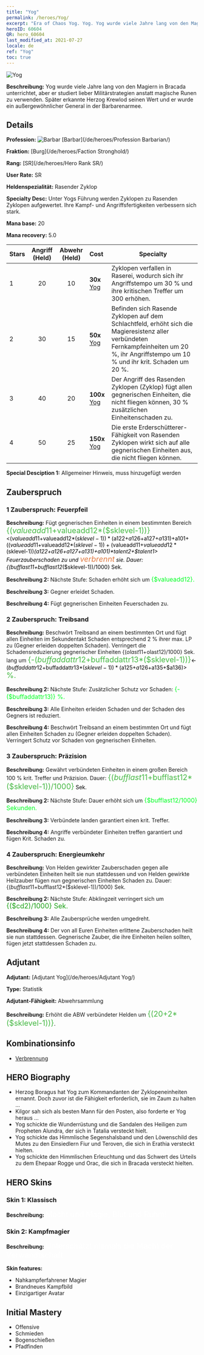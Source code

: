 ```yaml
---
title: "Yog"
permalink: /heroes/Yog/
excerpt: "Era of Chaos Yog. Yog. Yog wurde viele Jahre lang von den Magiern in Bracada unterrichtet, aber er studiert lieber Militärstrategien anstatt magische Runen zu verwenden. Später erkannte Herzog Krewlod seinen Wert und er wurde ein außergewöhnlicher General in der Barbarenarmee."
heroID: 60604
QR: hero_60604
last_modified_at: 2021-07-27
locale: de
ref: "Yog"
toc: true
---
```

  ![Yog](/images/h/h_Yog.jpg)

 **Beschreibung:** Yog wurde viele Jahre lang von den Magiern in Bracada unterrichtet, aber er studiert lieber Militärstrategien anstatt magische Runen zu verwenden. Später erkannte Herzog Krewlod seinen Wert und er wurde ein außergewöhnlicher General in der Barbarenarmee.
## Details
 **Profession:** ![Barbar](/images/h/h_prof_7.png)  [Barbar](/de/heroes/Profession Barbarian/)

 **Fraktion:** [Burg](/de/heroes/Faction Stronghold/)

 **Rang:** [SR](/de/heroes/Hero Rank SR/)

 **User Rate:** SR

 **Heldenspezialität:** Rasender Zyklop

 **Specialty Desc:** Unter Yogs Führung werden Zyklopen zu Rasenden Zyklopen aufgewertet. Ihre Kampf- und Angriffsfertigkeiten verbessern sich stark.

 **Mana base:** 20

 **Mana recovery:** 5.0


  | Stars | Angriff (Held) | Abwehr (Held) | Cost |     Specialty     |
  |---------|:---------------:|:---------------:|:--|--------------------|
  |    1    | 20 | 10 | **30x** [Yog](/ItemsDE/her_377/) | Zyklopen verfallen in Raserei, wodurch sich ihr Angriffstempo um 30 % und ihre kritischen Treffer um 300 erhöhen. |
  |    2    | 30 | 15 | **50x** [Yog](/ItemsDE/her_377/) | Befinden sich Rasende Zyklopen auf dem Schlachtfeld, erhöht sich die Magieresistenz aller verbündeten Fernkampfeinheiten um 20 %, ihr Angriffstempo um 10 % und ihr krit. Schaden um 20 %. |
  |    3    | 40 | 20 | **100x** [Yog](/ItemsDE/her_377/) | Der Angriff des Rasenden Zyklopen (Zyklop) fügt allen gegnerischen Einheiten, die nicht fliegen können, 30 % zusätzlichen Einheitenschaden zu. |
  |    4    | 50 | 25 | **150x** [Yog](/ItemsDE/her_377/) | Die erste Erderschütterer-Fähigkeit von Rasenden Zyklopen wirkt sich auf alle gegnerischen Einheiten aus, die nicht fliegen können. |

 **Special Desciption 1:** Allgemeiner Hinweis, muss hinzugefügt werden

## Zauberspruch
### 1 Zauberspruch: Feuerpfeil
 **Beschreibung:** Fügt gegnerischen Einheiten in einem bestimmten Bereich <span style="color: #48b946;font-size:20px">{($valueadd11+$valueadd12*($sklevel-1))}</span><span style="color: black"><($valueadd11+$valueadd12*($sklevel-1))*($a122+$a126+$a127+$a131)+$a101+(($valueadd11+$valueadd12*($sklevel-1))+($valueadd11+$valueadd12*($sklevel-1))*($a122+$a126+$a127+$a131)+$a101)*$talent2+$talent1> Feuerzauberschaden zu und <span style="color: #e07c44;font-size:20px">verbrennt</span><span style="color: black"> sie. Dauer: {($bufflast11+$bufflast12*($sklevel-1))/1000} Sek.

 **Beschreibung 2:** Nächste Stufe: Schaden erhöht sich um <span style="color: #00ff22;font-size:16px">{$valueadd12}.</span><span style="color: black">

 **Beschreibung 3:** Gegner erleidet Schaden.

 **Beschreibung 4:** Fügt gegnerischen Einheiten Feuerschaden zu.

### 2 Zauberspruch: Treibsand
 **Beschreibung:** Beschwört Treibsand an einem bestimmten Ort und fügt allen Einheiten im Sekundentakt Schaden entsprechend 2 % ihrer max. LP zu (Gegner erleiden doppelten Schaden). Verringert die Schadensreduzierung gegnerischer Einheiten {($olast11+$olast12)/1000} Sek. lang um <span style="color: #48b946;font-size:20px">{-($buffaddattr12+$buffaddattr13*($sklevel-1))}</span><span style="color: black"><-($buffaddattr12+$buffaddattr13*($sklevel-1))*($a125+$a126+$a135+$a136)><span style="color: #48b946;font-size:20px"> %.</span><span style="color: black">

 **Beschreibung 2:** Nächste Stufe: Zusätzlicher Schutz vor Schaden: <span style="color: #00ff22;font-size:16px">{-($buffaddattr13)} %.</span><span style="color: black">

 **Beschreibung 3:** Alle Einheiten erleiden Schaden und der Schaden des Gegners ist reduziert.

 **Beschreibung 4:** Beschwört Treibsand an einem bestimmten Ort und fügt allen Einheiten Schaden zu (Gegner erleiden doppelten Schaden). Verringert Schutz vor Schaden von gegnerischen Einheiten.

### 3 Zauberspruch: Präzision
 **Beschreibung:** Gewährt verbündeten Einheiten in einem großen Bereich 100 % krit. Treffer und Präzision. Dauer: <span style="color: #48b946;font-size:20px">{($bufflast11+$bufflast12*($sklevel-1))/1000}</span><span style="color: black"> Sek.

 **Beschreibung 2:** Nächste Stufe: Dauer erhöht sich um <span style="color: #00ff22;font-size:16px">{$bufflast12/1000} Sekunden.</span><span style="color: black">

 **Beschreibung 3:** Verbündete landen garantiert einen krit. Treffer.

 **Beschreibung 4:** Angriffe verbündeter Einheiten treffen garantiert und fügen Krit. Schaden zu.

### 4 Zauberspruch: Energieumkehr
 **Beschreibung:** Von Helden gewirkter Zauberschaden gegen alle verbündeten Einheiten heilt sie nun stattdessen und von Helden gewirkte Heilzauber fügen nun gegnerischen Einheiten Schaden zu. Dauer: {($bufflast11+$bufflast12*($sklevel-1))/1000} Sek.

 **Beschreibung 2:** Nächste Stufe: Abklingzeit verringert sich um <span style="color: #1ca216;font-size:18px">{($cd2)/1000} Sek.</span><span style="color: black">

 **Beschreibung 3:** Alle Zaubersprüche werden umgedreht.

 **Beschreibung 4:** Der von all Euren Einheiten erlittene Zauberschaden heilt sie nun stattdessen. Gegnerische Zauber, die ihre Einheiten heilen sollten, fügen jetzt stattdessen Schaden zu.


## Adjutant

 **Adjutant:**  [Adjutant Yog](/de/heroes/Adjutant Yog/) 

 **Type:**  Statistik 

 **Adjutant-Fähigkeit:**  Abwehrsammlung 

 **Beschreibung:** Erhöht die ABW verbündeter Helden um <span style="color: #48b946;font-size:20px">{(20+2*($sklevel-1))}</span><span style="color: black">.

## Kombinationsinfo

* [Verbrennung](/de/combination/Verbrennung/) 

## HERO Biography
   - Herzog Boragus hat Yog zum Kommandanten der Zyklopeneinheiten ernannt. Doch zuvor ist die Fähigkeit erforderlich, sie im Zaum zu halten ...
   - Kilgor sah sich als besten Mann für den Posten, also forderte er Yog heraus ...
   - Yog schickte die Wunderrüstung und die Sandalen des Heiligen zum Propheten Alundra, der sich in Tatalia versteckt hielt.
   - Yog schickte das Himmlische Segenshalsband und den Löwenschild des Mutes zu den Einsiedlern Fiur und Teroven, die sich in Erathia versteckt hielten.
   - Yog schickte den Himmlischen Erleuchtung und das Schwert des Urteils zu dem Ehepaar Rogge und Orac, die sich in Bracada versteckt hielten.

## HERO Skins
### Skin 1: **Klassisch**

 **Beschreibung:** <span style="color: #ffffff;font-size:20px">Macht und Magie, Blut und Ruhm!</span>


### Skin 2: **Kampfmagier**

 **Beschreibung:** <span style="color: #ffffff;font-size:20px">Unterschätzt niemals die Macht der Verwandtschaft.</span>

 **Skin features:** 

   - Nahkampferfahrener Magier
   - Brandneues Kampfbild
   - Einzigartiger Avatar


## Initial Mastery
   - Offensive
   - Schmieden
   - Bogenschießen
   - Pfadfinden
